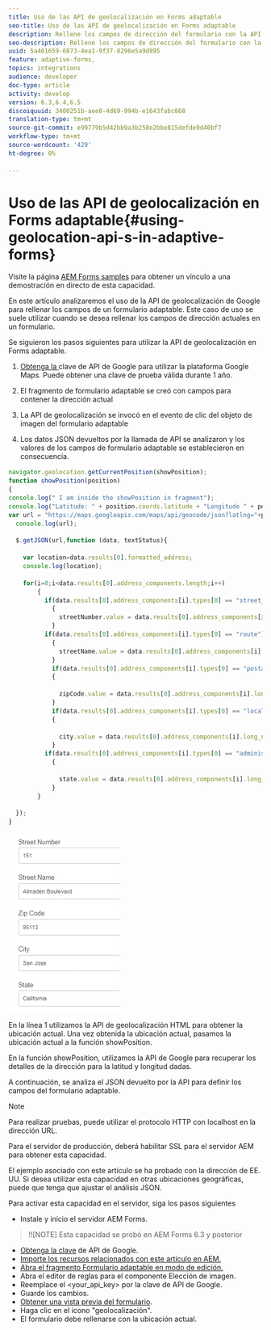 ```yaml
---
title: Uso de las API de geolocalización en Forms adaptable
seo-title: Uso de las API de geolocalización en Forms adaptable
description: Rellene los campos de dirección del formulario con la API de geolocalización
seo-description: Rellene los campos de dirección del formulario con la API de geolocalización
uuid: 5a461659-6873-4ea1-9f37-8296e5a9d895
feature: adaptive-forms,
topics: integrations
audience: developer
doc-type: article
activity: develop
version: 6.3,6.4,6.5
discoiquuid: 3400251b-aee0-4d69-994b-e1643fabc868
translation-type: tm+mt
source-git-commit: e99779b5d42bb9a3b258e2bbe815defde9d40bf7
workflow-type: tm+mt
source-wordcount: '429'
ht-degree: 0%

---
```



# Uso de las API de geolocalización en Forms adaptable{#using-geolocation-api-s-in-adaptive-forms}

Visite la página [AEM Forms samples](https://forms.enablementadobe.com/content/samples/samples.html?query=0) para obtener un vínculo a una demostración en directo de esta capacidad.

En este artículo analizaremos el uso de la API de geolocalización de Google para rellenar los campos de un formulario adaptable. Este caso de uso se suele utilizar cuando se desea rellenar los campos de dirección actuales en un formulario.

Se siguieron los pasos siguientes para utilizar la API de geolocalización en Forms adaptable.

1. [Obtenga la ](https://developers.google.com/maps/documentation/javascript/get-api-key) clave de API de Google para utilizar la plataforma Google Maps. Puede obtener una clave de prueba válida durante 1 año.

1. El fragmento de formulario adaptable se creó con campos para contener la dirección actual

1. La API de geolocalización se invocó en el evento de clic del objeto de imagen del formulario adaptable

1. Los datos JSON devueltos por la llamada de API se analizaron y los valores de los campos de formulario adaptable se establecieron en consecuencia.

```javascript
navigator.geolocation.getCurrentPosition(showPosition);
function showPosition(position) 
{
console.log(" I am inside the showPosition in fragment");
console.log("Latitude: " + position.coords.latitude + "Longitude " + position.coords.longitude);
var url = "https://maps.googleapis.com/maps/api/geocode/json?latlng="+position.coords.latitude+","+position.coords.longitude+"&key=<your_api_key>";
  console.log(url);
  
  $.getJSON(url,function (data, textStatus){
    
    var location=data.results[0].formatted_address;
    console.log(location);
    
    for(i=0;i<data.results[0].address_components.length;i++)
        {
          if(data.results[0].address_components[i].types[0] == "street_number")
            {
              streetNumber.value = data.results[0].address_components[i].long_name;
            }
          if(data.results[0].address_components[i].types[0] == "route")
            {
              streetName.value = data.results[0].address_components[i].long_name;
            }
            if(data.results[0].address_components[i].types[0] == "postal_code")
            {
              
              zipCode.value = data.results[0].address_components[i].long_name;
            }
            if(data.results[0].address_components[i].types[0] == "locality")
            {
              
              city.value = data.results[0].address_components[i].long_name;
            }
          if(data.results[0].address_components[i].types[0] == "administrative_area_level_1")
            {
              
              state.value = data.results[0].address_components[i].long_name;
            }
        }
    
  });
}
```

![Campos rellenados con api de geoloacción](assets/capture-4.gif)

En la línea 1 utilizamos la API de geolocalización HTML para obtener la ubicación actual. Una vez obtenida la ubicación actual, pasamos la ubicación actual a la función showPosition.

En la función showPosition, utilizamos la API de Google para recuperar los detalles de la dirección para la latitud y longitud dadas.

A continuación, se analiza el JSON devuelto por la API para definir los campos del formulario adaptable.

>[!NOTE]
>
>Para realizar pruebas, puede utilizar el protocolo HTTP con localhost en la dirección URL.
>
>Para el servidor de producción, deberá habilitar SSL para el servidor AEM para obtener esta capacidad.
>
>El ejemplo asociado con este artículo se ha probado con la dirección de EE. UU. Si desea utilizar esta capacidad en otras ubicaciones geográficas, puede que tenga que ajustar el análisis JSON.

Para activar esta capacidad en el servidor, siga los pasos siguientes

* Instale y inicio el servidor AEM Forms.

>!![NOTE] Esta capacidad se probó en AEM Forms 6.3 y posterior
* [Obtenga la clave](https://developers.google.com/maps/documentation/javascript/get-api-key) de API de Google.
* [Importe los recursos relacionados con este artículo en AEM.](assets/geolocationapi.zip)
* [Abra el fragmento Formulario adaptable en modo de edición.](http://localhost:4502/editor.html/content/forms/af/currentaddressfragment.html)
* Abra el editor de reglas para el componente Elección de imagen.
* Reemplace el &lt;your_api_key> por la clave de API de Google.
* Guarde los cambios.
* [Obtener una vista previa del formulario](http://localhost:4502/content/dam/formsanddocuments/currentaddressfragment/jcr:content?wcmmode=disabled).
* Haga clic en el icono &quot;geolocalización&quot;.
* El formulario debe rellenarse con la ubicación actual.
